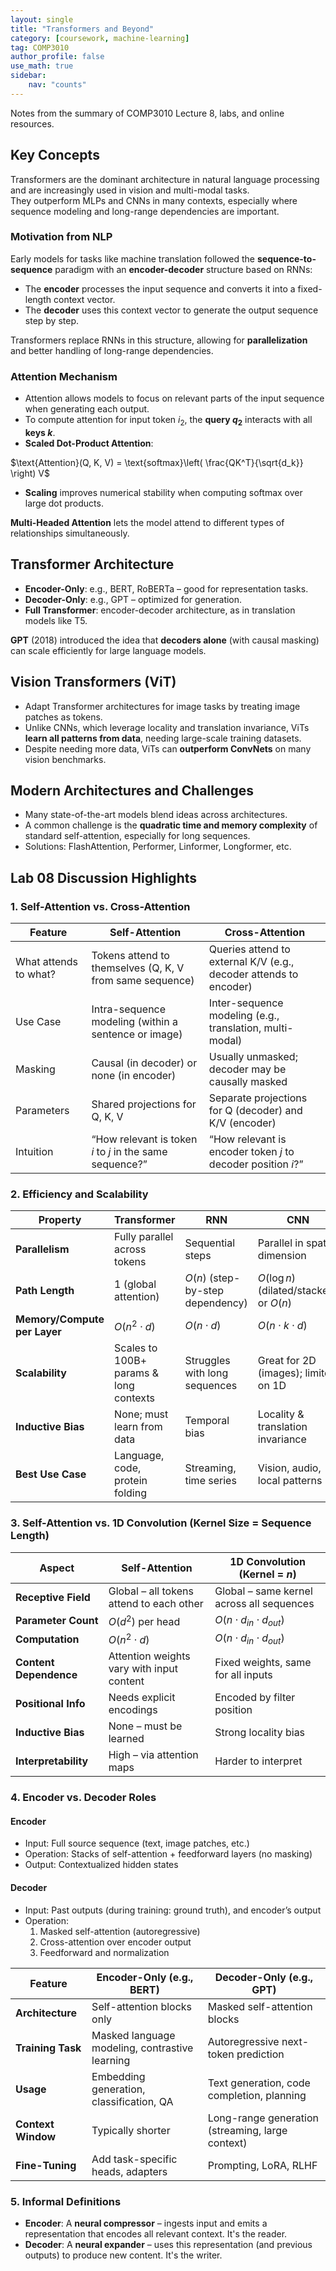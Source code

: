 ```yaml
---
layout: single
title: "Transformers and Beyond"
category: [coursework, machine-learning]
tag: COMP3010
author_profile: false
use_math: true
sidebar:
    nav: "counts"
---
```


Notes from the summary of COMP3010 Lecture 8, labs, and online resources.

## Key Concepts

Transformers are the dominant architecture in natural language processing and are increasingly used in vision and multi-modal tasks. <br> 
They outperform MLPs and CNNs in many contexts, especially where sequence modeling and long-range dependencies are important.

### Motivation from NLP

Early models for tasks like machine translation followed the **sequence-to-sequence** paradigm with an **encoder-decoder** structure based on RNNs:
- The **encoder** processes the input sequence and converts it into a fixed-length context vector.
- The **decoder** uses this context vector to generate the output sequence step by step.

Transformers replace RNNs in this structure, allowing for **parallelization** and better handling of long-range dependencies.


### Attention Mechanism

- Attention allows models to focus on relevant parts of the input sequence when generating each output.
- To compute attention for input token $i_2$, the **query $q_2$** interacts with all **keys $k$**.
- **Scaled Dot-Product Attention**:

$\text{Attention}(Q, K, V) = \text{softmax}\left( \frac{QK^T}{\sqrt{d_k}} \right) V$

- **Scaling** improves numerical stability when computing softmax over large dot products.

**Multi-Headed Attention** lets the model attend to different types of relationships simultaneously.


## Transformer Architecture

- **Encoder-Only**: e.g., BERT, RoBERTa – good for representation tasks.
- **Decoder-Only**: e.g., GPT – optimized for generation.
- **Full Transformer**: encoder-decoder architecture, as in translation models like T5.

**GPT** (2018) introduced the idea that **decoders alone** (with causal masking) can scale efficiently for large language models.


## Vision Transformers (ViT)

- Adapt Transformer architectures for image tasks by treating image patches as tokens.
- Unlike CNNs, which leverage locality and translation invariance, ViTs **learn all patterns from data**, needing large-scale training datasets.
- Despite needing more data, ViTs can **outperform ConvNets** on many vision benchmarks.


## Modern Architectures and Challenges

- Many state-of-the-art models blend ideas across architectures.
- A common challenge is the **quadratic time and memory complexity** of standard self-attention, especially for long sequences.
- Solutions: FlashAttention, Performer, Linformer, Longformer, etc.


## Lab 08 Discussion Highlights

### 1. Self-Attention vs. Cross-Attention

| Feature              | Self-Attention                                            | Cross-Attention                                            |
|----------------------|-----------------------------------------------------------|-------------------------------------------------------------|
| What attends to what?| Tokens attend to themselves (Q, K, V from same sequence)  | Queries attend to external K/V (e.g., decoder attends to encoder) |
| Use Case             | Intra-sequence modeling (within a sentence or image)      | Inter-sequence modeling (e.g., translation, multi-modal)    |
| Masking              | Causal (in decoder) or none (in encoder)                  | Usually unmasked; decoder may be causally masked            |
| Parameters           | Shared projections for Q, K, V                            | Separate projections for Q (decoder) and K/V (encoder)      |
| Intuition            | “How relevant is token *i* to *j* in the same sequence?”  | “How relevant is encoder token *j* to decoder position *i*?”|


### 2. Efficiency and Scalability

| Property                     | Transformer                              | RNN                                  | CNN                                     |
|-----------------------------|-------------------------------------------|--------------------------------------|------------------------------------------|
| **Parallelism**             | Fully parallel across tokens              | Sequential steps                     | Parallel in spatial dimension            |
| **Path Length**             | 1 (global attention)                      | $O(n)$ (step-by-step dependency)     | $O(\log n)$ (dilated/stacked) or $O(n)$ |
| **Memory/Compute per Layer**| $O(n^2 \cdot d)$                         | $O(n \cdot d)$                        | $O(n \cdot k \cdot d)$                   |
| **Scalability**             | Scales to 100B+ params & long contexts   | Struggles with long sequences        | Great for 2D (images); limited on 1D     |
| **Inductive Bias**          | None; must learn from data               | Temporal bias                        | Locality & translation invariance        |
| **Best Use Case**           | Language, code, protein folding          | Streaming, time series               | Vision, audio, local patterns            |


### 3. Self-Attention vs. 1D Convolution (Kernel Size = Sequence Length)

| Aspect                 | Self-Attention                                       | 1D Convolution (Kernel = $n$)                  |
|------------------------|------------------------------------------------------|------------------------------------------------|
| **Receptive Field**    | Global – all tokens attend to each other             | Global – same kernel across all sequences      |
| **Parameter Count**    | $O(d^2)$ per head                                     | $O(n \cdot d_{in} \cdot d_{out})$              |
| **Computation**        | $O(n^2 \cdot d)$                                     | $O(n \cdot d_{in} \cdot d_{out})$              |
| **Content Dependence**| Attention weights vary with input content            | Fixed weights, same for all inputs             |
| **Positional Info**    | Needs explicit encodings                            | Encoded by filter position                     |
| **Inductive Bias**     | None – must be learned                              | Strong locality bias                           |
| **Interpretability**   | High – via attention maps                           | Harder to interpret                            |


### 4. Encoder vs. Decoder Roles

#### Encoder
- Input: Full source sequence (text, image patches, etc.)
- Operation: Stacks of self-attention + feedforward layers (no masking)
- Output: Contextualized hidden states

#### Decoder
- Input: Past outputs (during training: ground truth), and encoder’s output
- Operation:
  1. Masked self-attention (autoregressive)
  2. Cross-attention over encoder output
  3. Feedforward and normalization

| Feature           | Encoder-Only (e.g., BERT)                             | Decoder-Only (e.g., GPT)                           |
|-------------------|-------------------------------------------------------|----------------------------------------------------|
| **Architecture**  | Self-attention blocks only                            | Masked self-attention blocks                       |
| **Training Task** | Masked language modeling, contrastive learning        | Autoregressive next-token prediction               |
| **Usage**         | Embedding generation, classification, QA              | Text generation, code completion, planning         |
| **Context Window**| Typically shorter                                     | Long-range generation (streaming, large context)   |
| **Fine-Tuning**   | Add task-specific heads, adapters                     | Prompting, LoRA, RLHF                              |


### 5. Informal Definitions

- **Encoder**: A **neural compressor** – ingests input and emits a representation that encodes all relevant context. It's the reader.
- **Decoder**: A **neural expander** – uses this representation (and previous outputs) to produce new content. It's the writer.
